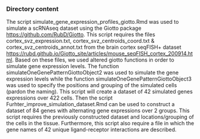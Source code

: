 ### Directory content

The script simulate_gene_expression_profiles_giotto.Rmd was used to simulate a scRNAseq dataset using the Giotto package https://github.com/RubD/Giotto. This script requires the files cortex_svz_expression.txt, cortex_svz_centroids_coord.txt & cortex_svz_centroids_annot.txt from the brain cortex seqFISH+ dataset https://rubd.github.io/Giotto_site/articles/mouse_seqFISH_cortex_200914.html. Based on these files, we used altered giotto functions in order to simulate gene expression levels. The function simulateOneGenePatternGiottoObject2 was used to simulate the gene expression levels while the function simulateOneGenePatternGiottoObject3 was used to specify the positions and grouping of the simulated cells (pardon the naming). This script will create a dataset of 42 simulated genes expressions over 422 cells. Then the script Furhter_improve_simulation_dataset.Rmd can be used to construct a dataset of 84 genes with alternating gene expressions over 2 groups. This script requires the previously constructed dataset and locations/grouping of the cells in the tissue. Furthermore, this script also require a file in which the gene names of 42 unique ligand-receptor interactions are described. 


